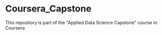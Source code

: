 # Coursera_Capstone
This repository is part of the "Applied Data Science Capstone" course in Coursera
